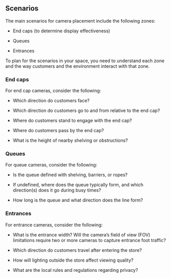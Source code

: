 

## Scenarios

The main scenarios for camera placement include the following zones:

- End caps (to determine display effectiveness)

- Queues

- Entrances

To plan for the scenarios in your space, you need to understand each zone and the way customers and the environment interact with that 
zone.

### End caps

For end cap cameras, consider the following:

- Which direction do customers face?

- Which direction do customers go to and from relative to the end cap?

- Where do customers stand to engage with the end cap?

- Where do customers pass by the end cap?

- What is the height of nearby shelving or obstructions?

### Queues

For queue cameras, consider the following:

- Is the queue defined with shelving, barriers, or ropes? 

- If undefined, where does the queue typically form, and which direction(s) does it go during busy times?

- How long is the queue and what direction does the line form?

### Entrances

For entrance cameras, consider the following:

- What is the entrance width? Will the camera’s field of view (FOV) limitations require two or more cameras to capture entrance foot 
traffic?

- Which direction do customers travel after entering the store?

- How will lighting outside the store affect viewing quality?

- What are the local rules and regulations regarding privacy?

